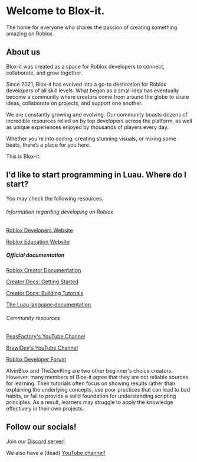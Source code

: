 # Welcome to Blox-it.
The home for everyone who shares the passion of creating something amazing on Roblox.

## About us
Blox-it was created as a space for Roblox developers to connect, collaborate, and grow together.  

Since 2021, Blox-it has evolved into a go-to destination for Roblox developers of all skill levels. What began as a small idea has eventually become a community where creators come from around the globe to share ideas, collaborate on projects, and support one another.

We are constantly growing and evolving. Our community boasts dozens of incredible resources relied on by top developers across the platform, as well as unique experiences enjoyed by thousands of players every day.

Whether you’re into coding, creating stunning visuals, or mixing some beats, there’s a place for you here. 

This is Blox-it.

## I'd like to start programming in Luau. Where do I start?
You may check the following resources.

###### Information regarding developing on Roblox
[Roblox Developers Website](https://developer.roblox.com)

[Roblox Education Website](https://education.roblox.com)

##### Official documentation
[Roblox Creator Documentation](https://create.roblox.com/docs)

[Creator Docs: Getting Started](https://create.roblox.com/docs/getting-started)

[Creator Docs: Building Tutorials](https://create.roblox.com/docs/tutorials)

[The Luau language documentation](https://luau.org/getting-started)

###### Community resources
[PeasFactory's YouTube Channel](https://www.youtube.com/user/PeasFactory)

[BrawlDev's YouTube Channel](https://www.youtube.com/@BrawlDevRBLX)

[Roblox Developer Forum](https://devforum.roblox.com)

AlvinBlox and TheDevKing are two other beginner's choice creators. However, many members of Blox-it agree that they are not reliable sources for learning. Their tutorials often focus on showing results rather than explaining the underlying concepts, use poor practices that can lead to bad habits, or fail to provide a solid foundation for understanding scripting principles. As a result, learners may struggle to apply the knowledge effectively in their own projects.

## Follow our socials!

Join our [Discord server!](https://discord.gg/55unjzE4dU)

We also have a (dead) [YouTube channel!](https://youtube.com/channel/UC8sgxQWbGLv6eyrjLnl_jlQ)
